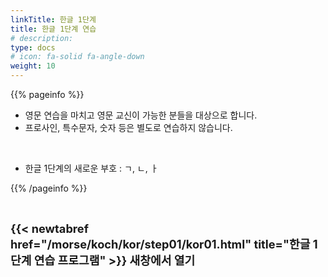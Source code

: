 ```yaml
---
linkTitle: 한글 1단계
title: 한글 1단계 연습
# description: 
type: docs
# icon: fa-solid fa-angle-down
weight: 10
---
```


{{% pageinfo %}}

- 영문 연습을 마치고 영문 교신이 가능한 분들을 대상으로 합니다.
- 프로사인, 특수문자, 숫자 등은 별도로 연습하지 않습니다.

<br>

* 한글 1단계의 새로운 부호 : ㄱ, ㄴ, ㅏ

{{% /pageinfo %}}

<br>

<b><span style="font-size:130%">{{< newtabref href="/morse/koch/kor/step01/kor01.html" title="한글 1단계 연습 프로그램" >}} 새창에서 열기</span></b>





